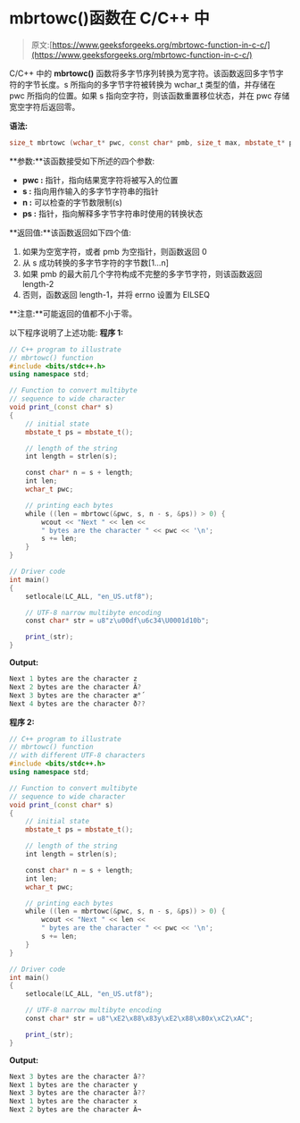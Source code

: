 # mbrtowc()函数在 C/C++ 中

> 原文:[https://www.geeksforgeeks.org/mbrtowc-function-in-c-c/](https://www.geeksforgeeks.org/mbrtowc-function-in-c-c/)

C/C++ 中的 **mbrtowc()** 函数将多字节序列转换为宽字符。该函数返回多字节字符的字节长度。s 所指向的多字节字符被转换为 wchar_t 类型的值，并存储在 pwc 所指向的位置。如果 s 指向空字符，则该函数重置移位状态，并在 pwc 存储宽空字符后返回零。

**语法:**

```cpp
size_t mbrtowc (wchar_t* pwc, const char* pmb, size_t max, mbstate_t* ps)
```

**参数:**该函数接受如下所述的四个参数:

*   **pwc :** 指针，指向结果宽字符将被写入的位置
*   **s :** 指向用作输入的多字节字符串的指针
*   **n :** 可以检查的字节数限制(s)
*   **ps :** 指针，指向解释多字节字符串时使用的转换状态

**返回值:**该函数返回如下四个值:

1.  如果为空宽字符，或者 pmb 为空指针，则函数返回 0
2.  从 s 成功转换的多字节字符的字节数[1…n]
3.  如果 pmb 的最大前几个字符构成不完整的多字节字符，则该函数返回 length-2
4.  否则，函数返回 length-1，并将 errno 设置为 EILSEQ

**注意:**可能返回的值都不小于零。

以下程序说明了上述功能:
**程序 1:**

```cpp
// C++ program to illustrate
// mbrtowc() function
#include <bits/stdc++.h>
using namespace std;

// Function to convert multibyte
// sequence to wide character
void print_(const char* s)
{
    // initial state
    mbstate_t ps = mbstate_t();

    // length of the string
    int length = strlen(s);

    const char* n = s + length;
    int len;
    wchar_t pwc;

    // printing each bytes
    while ((len = mbrtowc(&pwc, s, n - s, &ps)) > 0) {
        wcout << "Next " << len << 
        " bytes are the character " << pwc << '\n';
        s += len;
    }
}

// Driver code
int main()
{
    setlocale(LC_ALL, "en_US.utf8");

    // UTF-8 narrow multibyte encoding
    const char* str = u8"z\u00df\u6c34\U0001d10b";

    print_(str);
}
```

**Output:**

```cpp
Next 1 bytes are the character z
Next 2 bytes are the character Ã?
Next 3 bytes are the character æ°´
Next 4 bytes are the character ð??

```

**程序 2:**

```cpp
// C++ program to illustrate
// mbrtowc() function
// with different UTF-8 characters
#include <bits/stdc++.h>
using namespace std;

// Function to convert multibyte
// sequence to wide character
void print_(const char* s)
{
    // initial state
    mbstate_t ps = mbstate_t();

    // length of the string
    int length = strlen(s);

    const char* n = s + length;
    int len;
    wchar_t pwc;

    // printing each bytes
    while ((len = mbrtowc(&pwc, s, n - s, &ps)) > 0) {
        wcout << "Next " << len << 
        " bytes are the character " << pwc << '\n';
        s += len;
    }
}

// Driver code
int main()
{
    setlocale(LC_ALL, "en_US.utf8");

    // UTF-8 narrow multibyte encoding
    const char* str = u8"\xE2\x88\x83y\xE2\x88\x80x\xC2\xAC";

    print_(str);
}
```

**Output:**

```cpp
Next 3 bytes are the character â??
Next 1 bytes are the character y
Next 3 bytes are the character â??
Next 1 bytes are the character x
Next 2 bytes are the character Â¬

```